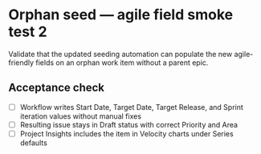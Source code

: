 <!--
title: Orphan seed — agile field smoke test 2
labels: ["ci","github-admin", "test"]
assignees: [mfortin014]
uid: ghwf-upgrade-orphan-smoketest-2
type: Chore
status: Draft
priority: P2
area: ci

target: mvp-0.7.1
start_date: 2025-10-21
target_date: 2025-11-21
sprint: Sprint 16
doc: "docs/policy/seed_schema.md"
-->

# Orphan seed — agile field smoke test 2

Validate that the updated seeding automation can populate the new agile-friendly fields on an orphan work item without a parent epic.

## Acceptance check

- [ ] Workflow writes Start Date, Target Date, Target Release, and Sprint iteration values without manual fixes
- [ ] Resulting issue stays in Draft status with correct Priority and Area
- [ ] Project Insights includes the item in Velocity charts under Series defaults
